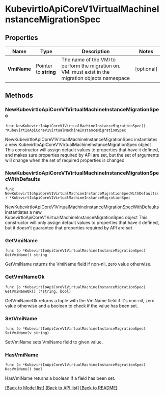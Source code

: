 # KubevirtIoApiCoreV1VirtualMachineInstanceMigrationSpec

## Properties

Name | Type | Description | Notes
------------ | ------------- | ------------- | -------------
**VmiName** | Pointer to **string** | The name of the VMI to perform the migration on. VMI must exist in the migration objects namespace | [optional] 

## Methods

### NewKubevirtIoApiCoreV1VirtualMachineInstanceMigrationSpec

`func NewKubevirtIoApiCoreV1VirtualMachineInstanceMigrationSpec() *KubevirtIoApiCoreV1VirtualMachineInstanceMigrationSpec`

NewKubevirtIoApiCoreV1VirtualMachineInstanceMigrationSpec instantiates a new KubevirtIoApiCoreV1VirtualMachineInstanceMigrationSpec object
This constructor will assign default values to properties that have it defined,
and makes sure properties required by API are set, but the set of arguments
will change when the set of required properties is changed

### NewKubevirtIoApiCoreV1VirtualMachineInstanceMigrationSpecWithDefaults

`func NewKubevirtIoApiCoreV1VirtualMachineInstanceMigrationSpecWithDefaults() *KubevirtIoApiCoreV1VirtualMachineInstanceMigrationSpec`

NewKubevirtIoApiCoreV1VirtualMachineInstanceMigrationSpecWithDefaults instantiates a new KubevirtIoApiCoreV1VirtualMachineInstanceMigrationSpec object
This constructor will only assign default values to properties that have it defined,
but it doesn't guarantee that properties required by API are set

### GetVmiName

`func (o *KubevirtIoApiCoreV1VirtualMachineInstanceMigrationSpec) GetVmiName() string`

GetVmiName returns the VmiName field if non-nil, zero value otherwise.

### GetVmiNameOk

`func (o *KubevirtIoApiCoreV1VirtualMachineInstanceMigrationSpec) GetVmiNameOk() (*string, bool)`

GetVmiNameOk returns a tuple with the VmiName field if it's non-nil, zero value otherwise
and a boolean to check if the value has been set.

### SetVmiName

`func (o *KubevirtIoApiCoreV1VirtualMachineInstanceMigrationSpec) SetVmiName(v string)`

SetVmiName sets VmiName field to given value.

### HasVmiName

`func (o *KubevirtIoApiCoreV1VirtualMachineInstanceMigrationSpec) HasVmiName() bool`

HasVmiName returns a boolean if a field has been set.


[[Back to Model list]](../README.md#documentation-for-models) [[Back to API list]](../README.md#documentation-for-api-endpoints) [[Back to README]](../README.md)


